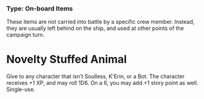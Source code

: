 ### Type: On-board Items

These items are not carried into battle by a specific crew member. Instead, they are usually left behind on the ship, and used at other points of the campaign turn.
# Novelty Stuffed Animal

Give to any character that isn’t Soulless, K'Erin, or a Bot. The character receives +1 XP, and may roll 1D6. On a 6, you may add +1 story point as well. Single-use.